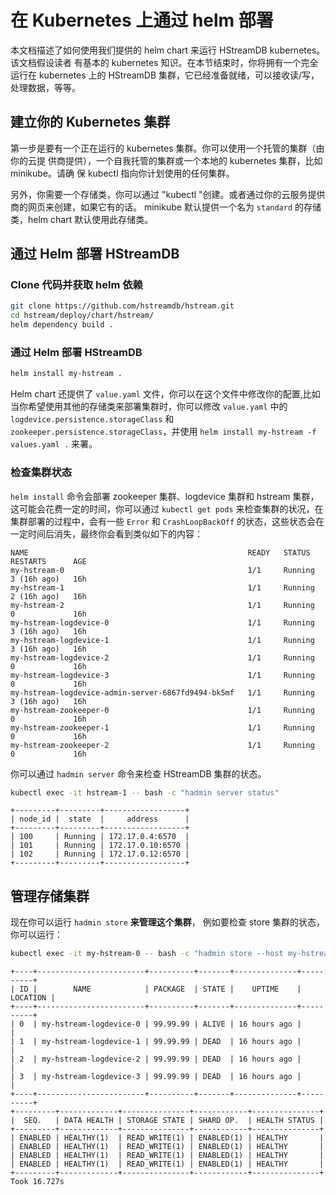 # 在 Kubernetes 上通过 helm 部署

本文档描述了如何使用我们提供的 helm chart 来运行 HStreamDB kubernetes。该文档假设读者
有基本的 kubernetes 知识。在本节结束时，你将拥有一个完全运行在 kubernetes 上的
HStreamDB 集群，它已经准备就绪，可以接收读/写，处理数据，等等。

## 建立你的 Kubernetes 集群

第一步是要有一个正在运行的 kubernetes 集群。你可以使用一个托管的集群（由你的云提
供商提供），一个自我托管的集群或一个本地的 kubernetes 集群，比如 minikube。请确
保 kubectl 指向你计划使用的任何集群。

另外，你需要一个存储类，你可以通过 "kubectl "创建。或者通过你的云服务提供商的网页来创建，如果它有的话。
minikube 默认提供一个名为 `standard` 的存储类，helm chart 默认使用此存储类。

## 通过 Helm 部署 HStreamDB

### Clone 代码并获取 helm 依赖

```sh
git clone https://github.com/hstreamdb/hstream.git
cd hstream/deploy/chart/hstream/
helm dependency build .
```

### 通过 Helm 部署 HStreamDB

```sh
helm install my-hstream .
```

Helm chart 还提供了 `value.yaml` 文件，你可以在这个文件中修改你的配置,比如当你希望使用其他的存储类来部署集群时，你可以修改 `value.yaml` 中的 `logdevice.persistence.storageClass` 和 `zookeeper.persistence.storageClass`，并使用 `helm install my-hstream -f values.yaml .` 来署。

### 检查集群状态

`helm install` 命令会部署 zookeeper 集群、logdevice 集群和 hstream 集群，这可能会花费一定的时间，你可以通过 `kubectl get pods` 来检查集群的状况，在集群部署的过程中，会有一些 `Error` 和 `CrashLoopBackOff` 的状态，这些状态会在一定时间后消失，最终你会看到类似如下的内容：

```
NAME                                                 READY   STATUS    RESTARTS      AGE
my-hstream-0                                         1/1     Running   3 (16h ago)   16h
my-hstream-1                                         1/1     Running   2 (16h ago)   16h
my-hstream-2                                         1/1     Running   0             16h
my-hstream-logdevice-0                               1/1     Running   3 (16h ago)   16h
my-hstream-logdevice-1                               1/1     Running   3 (16h ago)   16h
my-hstream-logdevice-2                               1/1     Running   0             16h
my-hstream-logdevice-3                               1/1     Running   0             16h
my-hstream-logdevice-admin-server-6867fd9494-bk5mf   1/1     Running   3 (16h ago)   16h
my-hstream-zookeeper-0                               1/1     Running   0             16h
my-hstream-zookeeper-1                               1/1     Running   0             16h
my-hstream-zookeeper-2                               1/1     Running   0             16h
```

你可以通过 `hadmin server` 命令来检查 HStreamDB 集群的状态。

```sh
kubectl exec -it hstream-1 -- bash -c "hadmin server status"
```
```
+---------+---------+------------------+
| node_id |  state  |     address      |
+---------+---------+------------------+
| 100     | Running | 172.17.0.4:6570  |
| 101     | Running | 172.17.0.10:6570 |
| 102     | Running | 172.17.0.12:6570 |
+---------+---------+------------------+
```

## 管理存储集群

现在你可以运行 `hadmin store` **来管理这个集群**，
例如要检查 store 集群的状态，你可以运行：

```sh
kubectl exec -it my-hstream-0 -- bash -c "hadmin store --host my-hstream-logdevice-admin-server status"
```
```
+----+------------------------+----------+-------+--------------+----------+
| ID |        NAME            | PACKAGE  | STATE |    UPTIME    | LOCATION |
+----+------------------------+----------+-------+--------------+----------+
| 0  | my-hstream-logdevice-0 | 99.99.99 | ALIVE | 16 hours ago |          |
| 1  | my-hstream-logdevice-1 | 99.99.99 | DEAD  | 16 hours ago |          |
| 2  | my-hstream-logdevice-2 | 99.99.99 | DEAD  | 16 hours ago |          |
| 3  | my-hstream-logdevice-3 | 99.99.99 | DEAD  | 16 hours ago |          |
+----+------------------------+----------+-------+--------------+----------+
+---------+-------------+---------------+------------+---------------+
|  SEQ.   | DATA HEALTH | STORAGE STATE | SHARD OP.  | HEALTH STATUS |
+---------+-------------+---------------+------------+---------------+
| ENABLED | HEALTHY(1)  | READ_WRITE(1) | ENABLED(1) | HEALTHY       |
| ENABLED | HEALTHY(1)  | READ_WRITE(1) | ENABLED(1) | HEALTHY       |
| ENABLED | HEALTHY(1)  | READ_WRITE(1) | ENABLED(1) | HEALTHY       |
| ENABLED | HEALTHY(1)  | READ_WRITE(1) | ENABLED(1) | HEALTHY       |
+---------+-------------+---------------+------------+---------------+
Took 16.727s
```
